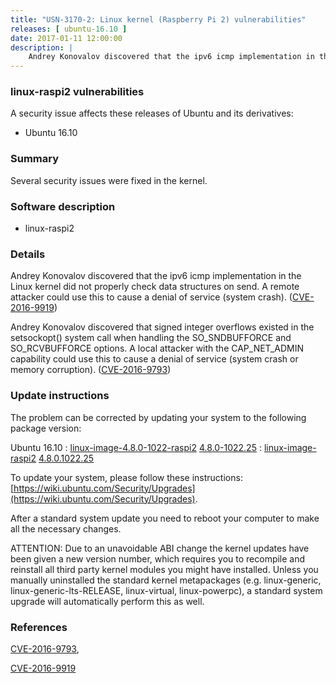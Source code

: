 ```yaml
---
title: "USN-3170-2: Linux kernel (Raspberry Pi 2) vulnerabilities"
releases: [ ubuntu-16.10 ]
date: 2017-01-11 12:00:00
description: |
    Andrey Konovalov discovered that the ipv6 icmp implementation in the Linux kernel did not properly check data structures on send. A remote attacker could use this to cause a denial of service (system crash). ([CVE-2016-9919](http://people.ubuntu.com/~ubuntu-security/cve/CVE-2016-9919))
--- 
```

 
### linux-raspi2 vulnerabilities

A security issue affects these releases of Ubuntu and its derivatives:

* Ubuntu 16.10

### Summary

Several security issues were fixed in the kernel. 

### Software description

* linux-raspi2 

### Details

Andrey Konovalov discovered that the ipv6 icmp implementation in the Linux kernel did not properly check data structures on send. A remote attacker could use this to cause a denial of service (system crash). ([CVE-2016-9919](http://people.ubuntu.com/~ubuntu-security/cve/CVE-2016-9919))

Andrey Konovalov discovered that signed integer overflows existed in the setsockopt() system call when handling the SO_SNDBUFFORCE and SO_RCVBUFFORCE options. A local attacker with the CAP_NET_ADMIN capability could use this to cause a denial of service (system crash or memory corruption). ([CVE-2016-9793](http://people.ubuntu.com/~ubuntu-security/cve/CVE-2016-9793)) 

### Update instructions

The problem can be corrected by updating your system to the following package version:

Ubuntu 16.10
 : [linux-image-4.8.0-1022-raspi2](https://launchpad.net/ubuntu/+source/linux-raspi2) <span> [4.8.0-1022.25](https://launchpad.net/ubuntu/+source/linux-raspi2/4.8.0-1022.25) </span> 
 : [linux-image-raspi2](https://launchpad.net/ubuntu/+source/linux-raspi2) <span> [4.8.0.1022.25](https://launchpad.net/ubuntu/+source/linux-raspi2/4.8.0-1022.25) </span> 

To update your system, please follow these instructions: [https://wiki.ubuntu.com/Security/Upgrades](https://wiki.ubuntu.com/Security/Upgrades).

After a standard system update you need to reboot your computer to make all the necessary changes.

ATTENTION: Due to an unavoidable ABI change the kernel updates have been given a new version number, which requires you to recompile and reinstall all third party kernel modules you might have installed. Unless you manually uninstalled the standard kernel metapackages (e.g. linux-generic, linux-generic-lts-RELEASE, linux-virtual, linux-powerpc), a standard system upgrade will automatically perform this as well. 

### References

 [CVE-2016-9793](http://people.ubuntu.com/~ubuntu-security/cve/CVE-2016-9793), 

 [CVE-2016-9919](http://people.ubuntu.com/~ubuntu-security/cve/CVE-2016-9919)
 
